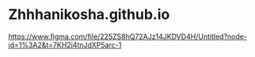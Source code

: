 # Zhhhanikosha.github.io
https://www.figma.com/file/225ZS8hQ72AJz14JKDVD4H/Untitled?node-id=1%3A2&t=7KH2j4tnJdXP5arc-1
